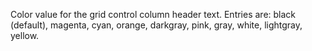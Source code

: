 Color value for the grid control column header text. Entries are: black (default), magenta,
		cyan, orange, darkgray, pink, gray, white, lightgray, yellow.